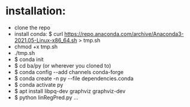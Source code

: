 # installation:
* clone the repo
* install conda: $ curl https://repo.anaconda.com/archive/Anaconda3-2021.05-Linux-x86_64.sh > tmp.sh
* chmod +x tmp.sh
* ./tmp.sh
* $ conda init
* $ cd ba/py (or wherever you cloned to)
* $ conda config --add channels conda-forge
* $ conda create -n py --file dependencies.conda
* $ conda activate py
* $ apt install libpq-dev graphviz graphviz-dev
* $ python linRegPred.py ...
